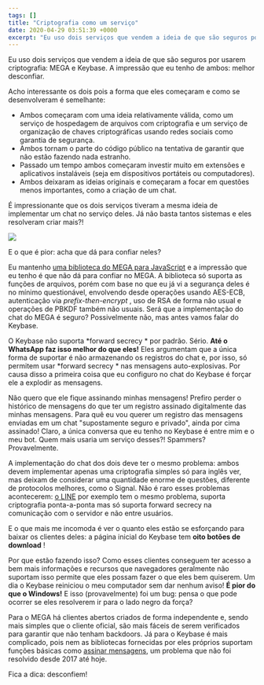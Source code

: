 ```yaml
---
tags: []
title: "Criptografia como um serviço"
date: 2020-04-29 03:51:39 +0000
excerpt: "Eu uso dois serviços que vendem a ideia de que são seguros por usarem criptografia: MEGA e Keybase. A impressão que eu tenho de ambos:..."
---
```


Eu uso dois serviços que vendem a ideia de que são seguros por usarem criptografia: MEGA e Keybase. A impressão que eu tenho de ambos: melhor desconfiar.

Acho interessante os dois pois a forma que eles começaram e como se desenvolveram é semelhante:

* Ambos começaram com uma ideia relativamente válida, como um serviço de hospedagem de arquivos com criptografia e um serviço de organização de chaves criptográficas usando redes sociais como garantia de segurança.
* Ambos tornam o parte do código público na tentativa de garantir que não estão fazendo nada estranho.
* Passado um tempo ambos começaram investir muito em extensões e aplicativos instaláveis (seja em dispositivos portáteis ou computadores).
* Ambos deixaram as ideias originais e começaram a focar em questões menos importantes, como a criação de um chat.

É impressionante que os dois serviços tiveram a mesma ideia de implementar um chat no serviço deles. Já não basta tantos sistemas e eles resolveram criar mais?!

![](https://i.imgur.com/RJmwk57.png)

E o que é pior: acha que dá para confiar neles?

Eu mantenho [uma biblioteca do MEGA para JavaScript](https://github.com/qgustavor/mega/) e a impressão que eu tenho é que não dá para confiar no MEGA. A biblioteca só suporta as funções de arquivos, porém com base no que eu já vi a segurança deles é no mínimo questionável, envolvendo desde operações usando AES-ECB, autenticação via *prefix-then-encrypt* , uso de RSA de forma não usual e operações de PBKDF também não usuais. Será que a implementação do chat do MEGA é seguro? Possivelmente não, mas antes vamos falar do Keybase.

O Keybase não suporta *forward secrecy * por padrão. Sério. **Até o WhatsApp faz isso melhor do que eles!** Eles argumentam que a única forma de suportar é não armazenando os registros do chat e, por isso, só permitem usar *forward secrecy * nas mensagens auto-explosivas. Por causa disso a primeira coisa que eu configuro no chat do Keybase é forçar ele a explodir as mensagens.

Não quero que ele fique assinando minhas mensagens! Prefiro perder o histórico de mensagens do que ter um registro assinado digitalmente das minhas mensagens. Para quê eu vou querer um registro das mensagens enviadas em um chat "supostamente seguro e privado", ainda por cima assinado! Claro, a única conversa que eu tenho no Keybase é entre mim e o meu bot. Quem mais usaria um serviço desses?! Spammers? Provavelmente.

A implementação do chat dos dois deve ter o mesmo problema: ambos devem implementar apenas uma criptografia simples só para inglês ver, mas deixam de considerar uma quantidade enorme de questões, diferente de protocolos melhores, como o Signal. Não é raro esses problemas acontecerem: [o LINE](https://linecorp.com/en/security/encryption/2019h1) por exemplo tem o mesmo problema, suporta criptografia ponta-a-ponta mas só suporta forward secrecy na comunicação com o servidor e não entre usuários.

E o que mais me incomoda é ver o quanto eles estão se esforçando para baixar os clientes deles: a página inicial do Keybase tem **oito botões de download** !

Por que estão fazendo isso? Como esses clientes conseguem ter acesso a bem mais informações e recursos que navegadores geralmente não suportam isso permite que eles possam fazer o que eles bem quiserem. Um dia o Keybase reiniciou o meu computador sem dar nenhum aviso! **É pior do que o Windows!** E isso (provavelmente) foi um bug: pensa o que pode ocorrer se eles resolverem ir para o lado negro da força?

Para o MEGA há clientes abertos criados de forma independente e, sendo mais simples que o cliente oficial, são mais fáceis de serem verificados para garantir que não tenham backdoors. Já para o Keybase é mais complicado, pois nem as bibliotecas fornecidas por eles próprios suportam funções básicas como [assinar mensagens](https://github.com/keybase/node-saltpack/issues/5), um problema que não foi resolvido desde 2017 até hoje.

Fica a dica: desconfiem!

